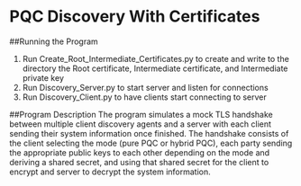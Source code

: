# PQC Discovery With Certificates

##Running the Program
  1. Run Create_Root_Intermediate_Certificates.py to create and write to the directory the Root certificate, Intermediate certificate, and Intermediate private key
  2. Run Discovery_Server.py to start server and listen for connections
  3. Run Discovery_Client.py to have clients start connecting to server

##Program Description
  The program simulates a mock TLS handshake between multiple client discovery agents and a server with each client sending their system information once finished. The handshake consists of the client selecting the mode (pure PQC or hybrid PQC), each party sending the appropriate public keys to each other depending on the mode and deriving a shared secret, and using that shared secret for the client to encrypt and server to decrypt the system information.

